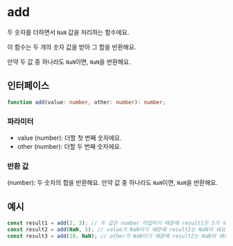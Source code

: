 # add

두 숫자를 더하면서 `NaN` 값을 처리하는 함수에요.

이 함수는 두 개의 숫자 값을 받아 그 합을 반환해요.

만약 두 값 중 하나라도 `NaN`이면, `NaN`을 반환해요.

## 인터페이스

```typescript
function add(value: number, other: number): number;
```

### 파라미터

- value (number): 더할 첫 번째 숫자에요.
- other (number): 더할 두 번째 숫자에요.

### 반환 값

(number): 두 숫자의 합을 반환해요. 만약 값 중 하나라도 `NaN`이면, `NaN`을 반환해요.

## 예시

```typescript
const result1 = add(2, 3); // 두 값은 number 타입이기 때문에 result1은 5가 돼요.
const result2 = add(NaN, 5); // value가 NaN이기 때문에 result2는 NaN이 돼요.
const result3 = add(10, NaN); // other가 NaN이기 때문에 result2는 NaN이 돼요
```
